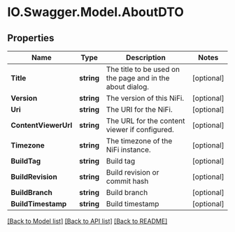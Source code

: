 # IO.Swagger.Model.AboutDTO
## Properties

Name | Type | Description | Notes
------------ | ------------- | ------------- | -------------
**Title** | **string** | The title to be used on the page and in the about dialog. | [optional] 
**Version** | **string** | The version of this NiFi. | [optional] 
**Uri** | **string** | The URI for the NiFi. | [optional] 
**ContentViewerUrl** | **string** | The URL for the content viewer if configured. | [optional] 
**Timezone** | **string** | The timezone of the NiFi instance. | [optional] 
**BuildTag** | **string** | Build tag | [optional] 
**BuildRevision** | **string** | Build revision or commit hash | [optional] 
**BuildBranch** | **string** | Build branch | [optional] 
**BuildTimestamp** | **string** | Build timestamp | [optional] 

[[Back to Model list]](../README.md#documentation-for-models) [[Back to API list]](../README.md#documentation-for-api-endpoints) [[Back to README]](../README.md)


